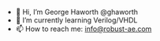 - 👋 Hi, I’m George Haworth @ghaworth
- 🌱 I’m currently learning Verilog/VHDL
- 📫 How to reach me: info@robust-ae.com

<!---
ghaworth/ghaworth is a ✨ special ✨ repository because its `README.md` (this file) appears on your GitHub profile.
You can click the Preview link to take a look at your changes.
--->
